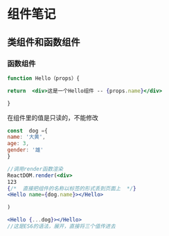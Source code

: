 # 组件笔记

##  类组件和函数组件

### 函数组件

```jsx
function Hello（props）{

return  <div>这是一个Hello组件 -- {props.name}</div>

}
```

在组件里的值是只读的，不能修改

```jsx
const  dog ={
name: '大黄',
age: 3,
gender: '雄'
}

//调用render函数渲染
ReactDOM.render(<div>
123
{/*  直接把组件的名称以标签的形式丢到页面上  */}
<Hello name={dog.name}></Hello>

)
```

```jsx
<Hello {...dog}></Hello>
//这是ES6的语法，展开，直接将三个值传进去
```

